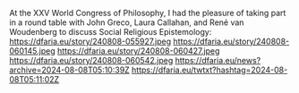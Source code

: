 At the XXV World Congress of Philosophy, I had the pleasure of taking part in a round table with John Greco, Laura Callahan, and René van Woudenberg to discuss Social Religious Epistemology: https://dfaria.eu/story/240808-055927.jpeg https://dfaria.eu/story/240808-060145.jpeg https://dfaria.eu/story/240808-060427.jpeg https://dfaria.eu/story/240808-060542.jpeg https://dfaria.eu/news?archive=2024-08-08T05:10:39Z https://dfaria.eu/twtxt?hashtag=2024-08-08T05:11:02Z